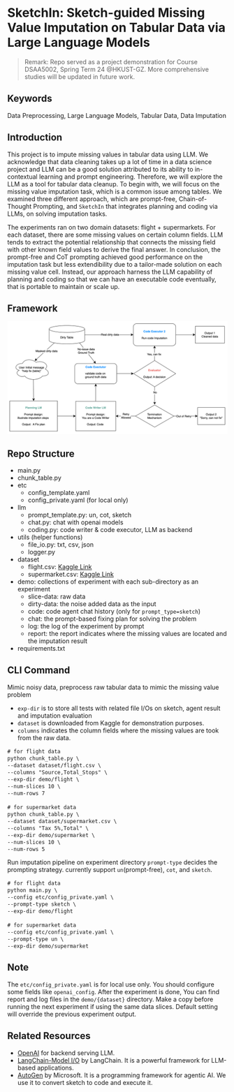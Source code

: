 # SketchIn: Sketch-guided Missing Value Imputation on Tabular Data via Large Language Models

> Remark: Repo served as a project demonstration for Course DSAA5002, Spring Term 24 @HKUST-GZ. More comprehensive studies will be updated in future work.

## Keywords
Data Preprocessing, Large Language Models, Tabular Data, Data Imputation

## Introduction
This project is to impute missing values in tabular data using LLM. We acknowledge that data cleaning takes up a lot of time in a data science project 
and LLM can be a good solution attributed to its ability to in-contextual learning and prompt engineering. Therefore, we will explore the LLM as a tool for tabular data cleanup.
To begin with, we will focus on the missing value imputation task, which is a common issue among tables. We examined three different approach, which are prompt-free, Chain-of-Thought Prompting, and `SketchIn` that integrates planning and coding via LLMs, on solving imputation tasks.

The experiments ran on two domain datasets: flight + supermarkets. For each dataset, there are some missing values on certain column fields. LLM tends to extract the potential relationship that connects the missing field with other known field values to derive the final answer. In conclusion, the prompt-free and CoT prompting achieved good performance on the imputation task but less extendibility due to a tailor-made solution on each missing value cell. Instead, our approach harness the LLM capability of planning and coding so that we can have an executable code eventually, that is portable to maintain or scale up.

## Framework
![framework](./misc/framework.png)

## Repo Structure
- main.py
- chunk_table.py
- etc
  - config_template.yaml
  - config_private.yaml (for local only)
- llm
  - prompt_template.py: un, cot, sketch 
  - chat.py: chat with openai models
  - coding.py: code writer & code executor, LLM as backend
- utils (helper functions)
  - file_io.py: txt, csv, json
  - logger.py
- dataset
  - flight.csv: [Kaggle Link](https://www.kaggle.com/datasets/jillanisofttech/flight-price-prediction-dataset)
  - supermarket.csv:  [Kaggle Link](https://www.kaggle.com/datasets/lovishbansal123/sales-of-a-supermarket)
- demo: collections of experiment with each sub-directory as an experiment
  - slice-data: raw data
  - dirty-data: the noise added data as the input
  - code: code agent chat history (only for `prompt_type=sketch`)
  - chat: the prompt-based fixing plan for solving the problem
  - log: the log of the experiment by prompt
  - report: the report indicates where the missing values are located and the imputation result
- requirements.txt

## CLI Command
Mimic noisy data, preprocess raw tabular data to mimic the missing value problem
- `exp-dir` is to store all tests with related file I/Os on sketch, agent result and imputation evaluation
- `dataset` is downloaded from Kaggle for demonstration purposes.
- `columns` indicates the column fields where the missing values are took from the raw data.

```shell
# for flight data
python chunk_table.py \
--dataset dataset/flight.csv \
--columns "Source,Total_Stops" \
--exp-dir demo/flight \
--num-slices 10 \
--num-rows 7

# for supermarket data
python chunk_table.py \
--dataset dataset/supermarket.csv \
--columns "Tax 5%,Total" \
--exp-dir demo/supermarket \
--num-slices 10 \
--num-rows 5
```

Run imputation pipeline on experiment directory
`prompt-type` decides the prompting strategy. currently support `un`(prompt-free), `cot`, and `sketch`. 
```shell
# for flight data
python main.py \
--config etc/config_private.yaml \
--prompt-type sketch \
--exp-dir demo/flight

# for supermarket data
--config etc/config_private.yaml \
--prompt-type un \
--exp-dir demo/supermarket
```

## Note
The `etc/config_private.yaml` is for local use only. You should configure some fields like `openai_config`. After the experiment is done, 
You can find report and log files in the `demo/{dataset}` directory. Make a copy before running the next experiment if using the same data slices.
Default setting will override the previous experiment output.

## Related Resources
- [OpenAI](https://platform.openai.com/) for backend serving LLM.
- [LangChain-Model I/O](https://python.langchain.com/docs/modules/model_io/) by LangChain. It is a powerful framework for LLM-based applications.
- [AutoGen](https://github.com/microsoft/autogen) by Microsoft. It is a programming framework for agentic AI. We use it to convert sketch to code and execute it.
